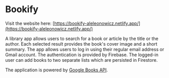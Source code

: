 # Bookify

Visit the website here: [https://bookify-aleleonowicz.netlify.app/](https://bookify-aleleonowicz.netlify.app/)

A library app allows users to search for a book or article by the title or the author. Each selected result provides the book's cover image and a short summary. The app allows users to log in using their regular email address or Gmail account. The authentication is provided by Firebase. The logged-in user can add books to two separate lists which are persisted in Firestore.

The application is powered by [Google Books API](https://developers.google.com/books).
